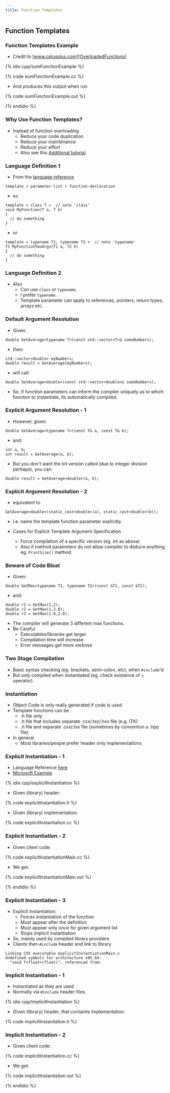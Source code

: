 ```yaml
---
title: Function Templates
---
```


## Function Templates

### Function Templates Example

* Credit to [www.cplusplus.com][OverloadedFunctions]

{% idio cpp/sumFunctionExample %}

{% code sumFunctionExample.cc  %}

* And produces this output when run

{% code sumFunctionExample.out %}

{% endidio %}


### Why Use Function Templates?

* Instead of function overloading
    * Reduce your code duplication
    * Reduce your maintenance
    * Reduce your effort
    * Also see this [Additional tutorial][TemplatesTutorial].


### Language Definition 1

* From the [language reference](http://en.cppreference.com/w/cpp/language/function_template)


```
template < parameter-list > function-declaration
```

* so

```
template < class T >  // note 'class'
void MyFunction(T a, T b)
{
  // do something
}
```

* or

```
template < typename T1, typename T2 >  // note 'typename'
T1 MyFunctionTwoArgs(T1 a, T2 b)
{
  // do something
}
```


### Language Definition 2

* Also
    * Can use ```class``` or ```typename```.
    * I prefer ```typename```.
    * Template parameter can apply to references, pointers, return types, arrays etc.


### Default Argument Resolution

* Given:

```
double GetAverage<typename T>(const std::vector<T>& someNumbers);
```

* then:

```
std::vector<double> myNumbers;
double result = GetAverage(myNumbers);
```

* will call:

```
double GetAverage<double>(const std::vector<double>& someNumbers);
```

* So, if function parameters can inform the compiler uniquely as to which function to instantiate, its automatically compiled.


### Explicit Argument Resolution - 1

* However, given:

```
double GetAverage<typename T>(const T& a, const T& b);
```

* and:

```
int a, b;
int result = GetAverage(a, b);
```

* But you don't want the int version called (due to integer division perhaps), you can:

```
double result = GetAverage<double>(a, b);
```


### Explicit Argument Resolution - 2

* equivalent to 

```GetAverage<double>(static_cast<double>(a), static_cast<double>(b));```

* i.e. name the template function parameter explicitly.

* Cases for Explicit Template Argument Specification
    * Force compilation of a specific version (eg. int as above)
    * Also if method parameters do not allow compiler to deduce anything eg. ```PrintSize()``` method.


### Beware of Code Bloat

* Given:

```
double GetMax<typename T1, typename T2>(const &T1, const &T2);
```

* and:

```
double r1 = GetMax(1,2);
double r2 = GetMax(1,2.0);
double r3 = GetMax(1.0,2.0);
```

* The compiler will generate 3 different max functions.
* Be Careful
    * Executables/libraries get larger
    * Compilation time will increase
    * Error messages get more verbose


### Two Stage Compilation

* Basic syntax checking (eg. brackets, semi-colon, etc), when ```#include```'d
* But only compiled when instantiated (eg. check existence of + operator).


### Instantiation

* Object Code is only really generated if code is used
* Template functions can be
    * .h file only
    * .h file that includes separate .cxx/.txx/.hxx file (e.g. ITK)
    * .h file and separate .cxx/.txx file (sometimes by convention a .hpp file)
* In general
    * Most libraries/people prefer header only implementations


### Explicit Instantiation - 1

* Language Reference [here][FunctionTemplate]
* [Microsoft Example][ExplicitInstantiationMicrosoft]

{% idio cpp/explicitInstantiation %}

* Given (library) header:

{% code explicitInstantiation.h %}

* Given (library) implementation:

{% code explicitInstantiation.cc %}


### Explicit Instantiation - 2

* Given client code:

{% code explicitInstantiationMain.cc %}

* We get:

{% code explicitInstantiationMain.out %}

{% endidio %}


### Explicit Instantiation - 3

* Explicit Instantiation:
    * Forces instantiation of the function
    * Must appear after the definition
    * Must appear only once for given argument list
    * Stops implicit instantiation
* So, mainly used by compiled library providers
* Clients then ```#include``` header and link to library

```
Linking CXX executable explicitInstantiationMain.x
Undefined symbols for architecture x86_64:
  "void f<float>(float)", referenced from:
```


### Implicit Instantiation - 1

* Instantiated as they are used
* Normally via ```#include``` header files.

{% idio cpp/implicitInstantiation %}

* Given (library) header, that containts implementation:

{% code implicitInstantiation.h %}


### Implicit Instantiation - 2

* Given client code:

{% code implicitInstantiation.cc %}

* We get:

{% code implicitInstantiation.out %}

{% endidio %}

[OverloadedFunctions]: http://www.cplusplus.com/doc/tutorial/functions2 'Overloaded Functions and Template Functions'
[FunctionTemplate]: http://en.cppreference.com/w/cpp/language/function_template 'Function Template Reference'
[TemplatesTutorial]: http://www.codeproject.com/Articles/257589/An-Idiots-Guide-to-Cplusplus-Templates-Part 'Templates Tutorial'
[ExplicitInstantiationDisc]: http://stackoverflow.com/questions/2351148/explicit-instantiation-when-is-it-used 'Explicit Instantiation Discussion'
[ExplicitInstantiationMicrosoft]: http://msdn.microsoft.com/en-us/library/by56e477%28VS.80%29.aspx 'Microsoft Explicit Instantiation Example'
